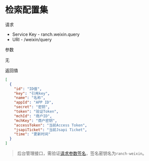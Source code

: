 # 检索配置集

请求
- Service Key - ranch.weixin.query
- URI - /weixin/query

参数

无

返回值
```json
[
  {
    "id": "ID值",
    "key": "引用key",
    "name": "名称",
    "appId": "APP ID",
    "secret": "密钥",
    "token": "验证Token",
    "mchId": "商户ID",
    "mchKey": "商户密钥",
    "accessToken": "当前Access Token",
    "jsapiTicket": "当前Jsapi Ticket",
    "time": "更新时间"
  }
]
```

> 后台管理接口，需验证[请求参数签名](https://github.com/heisedebaise/tephra/blob/master/tephra-ctrl/doc/sign.md)，签名密钥名为`ranch-weixin`。
